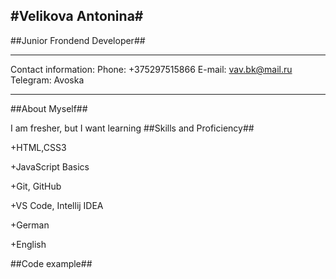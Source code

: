 
#Velikova Antonina#
---
##Junior Frondend Developer##
***

Contact information:
Phone: +375297515866
E-mail: vav.bk@mail.ru
Telegram: Avoska
***
##About Myself##

I am fresher, but I want learning
##Skills and Proficiency##

+HTML,CSS3

+JavaScript Basics

+Git, GitHub

+VS Code, Intellij IDEA

+German

+English

##Code example##


